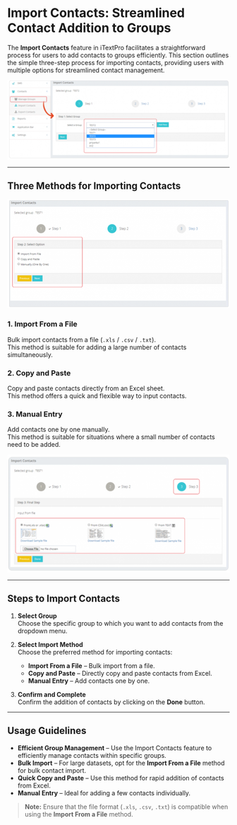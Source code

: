 # Import Contacts: Streamlined Contact Addition to Groups

The **Import Contacts** feature in iTextPro facilitates a straightforward process for users to add contacts to groups efficiently. This section outlines the simple three-step process for importing contacts, providing users with multiple options for streamlined contact management.

![Import Contacts](images/import1.png)

---

## Three Methods for Importing Contacts

![Import Methods](images/import2.png)

### 1. Import From a File
Bulk import contacts from a file (`.xls` / `.csv` / `.txt`).  
This method is suitable for adding a large number of contacts simultaneously.

### 2. Copy and Paste
Copy and paste contacts directly from an Excel sheet.  
This method offers a quick and flexible way to input contacts.

### 3. Manual Entry
Add contacts one by one manually.  
This method is suitable for situations where a small number of contacts need to be added.

![Manual Import](images/import3.png)

---

## Steps to Import Contacts

1. **Select Group**  
   Choose the specific group to which you want to add contacts from the dropdown menu.

2. **Select Import Method**  
   Choose the preferred method for importing contacts:  
   - **Import From a File** – Bulk import from a file.  
   - **Copy and Paste** – Directly copy and paste contacts from Excel.  
   - **Manual Entry** – Add contacts one by one.

3. **Confirm and Complete**  
   Confirm the addition of contacts by clicking on the **Done** button.

---

## Usage Guidelines

- **Efficient Group Management** – Use the Import Contacts feature to efficiently manage contacts within specific groups.  
- **Bulk Import** – For large datasets, opt for the **Import From a File** method for bulk contact import.  
- **Quick Copy and Paste** – Use this method for rapid addition of contacts from Excel.  
- **Manual Entry** – Ideal for adding a few contacts individually.  

> **Note:** Ensure that the file format (`.xls`, `.csv`, `.txt`) is compatible when using the **Import From a File** method.
